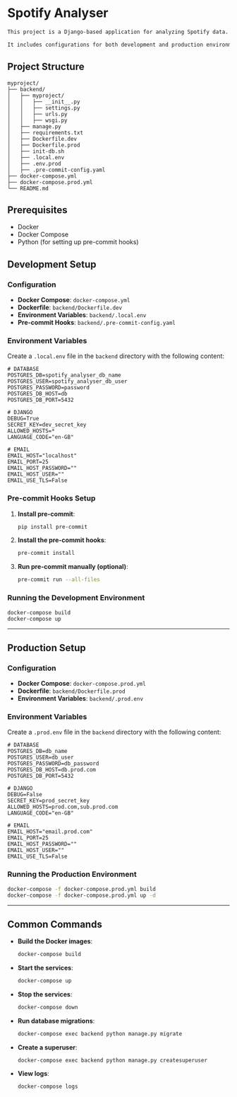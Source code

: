 # Spotify Analyser

```markdown
This project is a Django-based application for analyzing Spotify data.

It includes configurations for both development and production environments using Docker.
```

## Project Structure

```
myproject/
├── backend/
│   ├── myproject/
│   │   ├── __init__.py
│   │   ├── settings.py
│   │   ├── urls.py
│   │   ├── wsgi.py
│   ├── manage.py
│   ├── requirements.txt
│   ├── Dockerfile.dev
│   ├── Dockerfile.prod
│   ├── init-db.sh
│   ├── .local.env
│   ├── .env.prod
│   ├── .pre-commit-config.yaml
├── docker-compose.yml
├── docker-compose.prod.yml
└── README.md
```

## Prerequisites

- Docker
- Docker Compose
- Python (for setting up pre-commit hooks)

## Development Setup

### Configuration

- **Docker Compose**: `docker-compose.yml`
- **Dockerfile**: `backend/Dockerfile.dev`
- **Environment Variables**: `backend/.local.env`
- **Pre-commit Hooks**: `backend/.pre-commit-config.yaml`

### Environment Variables

Create a `.local.env` file in the `backend` directory with the following content:

```env
# DATABASE
POSTGRES_DB=spotify_analyser_db_name
POSTGRES_USER=spotify_analyser_db_user
POSTGRES_PASSWORD=password
POSTGRES_DB_HOST=db
POSTGRES_DB_PORT=5432

# DJANGO
DEBUG=True
SECRET_KEY=dev_secret_key
ALLOWED_HOSTS=*
LANGUAGE_CODE="en-GB"

# EMAIL
EMAIL_HOST="localhost"
EMAIL_PORT=25
EMAIL_HOST_PASSWORD=""
EMAIL_HOST_USER=""
EMAIL_USE_TLS=False
```

### Pre-commit Hooks Setup

1. **Install pre-commit**:

    ```sh
    pip install pre-commit
    ```

2. **Install the pre-commit hooks**:

    ```sh
    pre-commit install
    ```

3. **Run pre-commit manually (optional)**:

    ```sh
    pre-commit run --all-files
    ```

### Running the Development Environment

```sh
docker-compose build
docker-compose up
```

---

## Production Setup

### Configuration

- **Docker Compose**: `docker-compose.prod.yml`
- **Dockerfile**: `backend/Dockerfile.prod`
- **Environment Variables**: `backend/.prod.env`

### Environment Variables

Create a `.prod.env` file in the `backend` directory with the following content:

```env
# DATABASE
POSTGRES_DB=db_name
POSTGRES_USER=db_user
POSTGRES_PASSWORD=db_password
POSTGRES_DB_HOST=db.prod.com
POSTGRES_DB_PORT=5432

# DJANGO
DEBUG=False
SECRET_KEY=prod_secret_key
ALLOWED_HOSTS=prod.com,sub.prod.com
LANGUAGE_CODE="en-GB"

# EMAIL
EMAIL_HOST="email.prod.com"
EMAIL_PORT=25
EMAIL_HOST_PASSWORD=""
EMAIL_HOST_USER=""
EMAIL_USE_TLS=False
```

### Running the Production Environment

```sh
docker-compose -f docker-compose.prod.yml build
docker-compose -f docker-compose.prod.yml up -d
```

---

## Common Commands

- **Build the Docker images**:
  ```sh
  docker-compose build
  ```

- **Start the services**:
  ```sh
  docker-compose up
  ```

- **Stop the services**:
  ```sh
  docker-compose down
  ```

- **Run database migrations**:
  ```sh
  docker-compose exec backend python manage.py migrate
  ```

- **Create a superuser**:
  ```sh
  docker-compose exec backend python manage.py createsuperuser
  ```

- **View logs**:
  ```sh
  docker-compose logs
  ```
